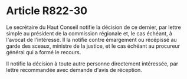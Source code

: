 # Article R822-30

Le secrétaire du Haut Conseil notifie la décision de ce dernier, par lettre simple au président de la commission régionale et, le cas échéant, à l'avocat de l'intéressé. Il la notifie contre émargement ou récépissé au garde des sceaux, ministre de la justice, et le cas échéant au procureur général qui a formé le recours.

Il notifie la décision à toute autre personne directement intéressée, par lettre recommandée avec demande d'avis de réception.
